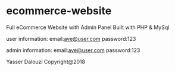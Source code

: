 # ecommerce-website
Full eCommerce Website with Admin Panel Built with PHP & MySql

user information:
email:ave@user.com
password:123

admin information:
email:ave@user.com
password:123

Yasser Dalouzi
Copyright@2018
